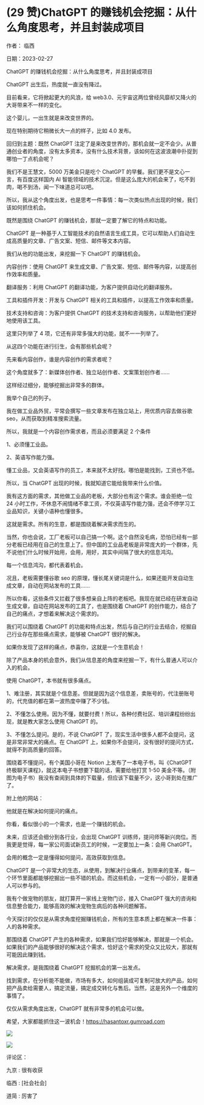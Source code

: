 
# (29 赞)ChatGPT 的赚钱机会挖掘：从什么角度思考，并且封装成项目

作者：  临西

日期：2023-02-27

ChatGPT 的赚钱机会挖掘：从什么角度思考，并且封装成项目

ChatGPT 出生后，热度就一直没有降过。

目前看来，它将掀起更大的风浪，给 web3.0、元宇宙这两位曾经风靡却又降火的大哥带来不一样的变化。

这个婴儿，一出生就是来改变世界的。

现在特别期待它稍微长大一点的样子，比如 4.0 发布。

回归到主题：既然 ChatGPT 注定了是来改变世界的，那机会就一定不会少。从普通创业者的角度，没有太多资本，没有什么技术背景，该如何在这波浪潮中扑捉到哪怕一丁点机会呢？

我们不是王慧文，5000 万美金只是吃个 ChatGPT 的早餐。我们更不是文心一言，有百度这样国内 AI 智能领域的技术沉淀。但是这么庞大的机会来了，吃不到肉，喝不到汤，闻一下味道总可以吧。

所以，我从这个角度出发，也是思考一件事情：每一次类似热点出现的时候，我们该如何抓住机会。

既然是围绕 ChatGPT 的赚钱机会，那就一定要了解它的特点和功能。

ChatGPT 是一种基于人工智能技术的自然语言生成工具，它可以帮助人们自动生成高质量的文章、广告文案、短信、邮件等文本内容。

我们从他的功能出发，来挖掘一下 ChatGPT 的赚钱机会。

 

 

内容创作：使用 ChatGPT 来生成文章、广告文案、短信、邮件等内容，以提高创作效率和质量。

翻译服务：利用 ChatGPT 的翻译功能，为客户提供自动化的翻译服务。

工具和插件开发：开发与 ChatGPT 相关的工具和插件，以提高工作效率和质量。

技术支持和咨询：为客户提供 ChatGPT 的技术支持和咨询服务，以帮助他们更好地使用该工具。

这里只列举了 4 项，它还有非常多强大的功能，就不一一列举了。

从这四个功能在进行衍生，会有那些机会呢？

先来看内容创作，谁是内容创作的需求者呢？

这个角度就多了：新媒体创作者、独立站创作者、文案策划创作者……

这样经过细分，能够挖掘出非常多的群体。

我举个自己的列子。

我在做工业品外贸，平常会撰写一些文章发布在独立站上，用优质内容去做谷歌 seo，从而获取到精准搜索流量。

所以，我就是一个内容创作需求者，而且必须要满足 2 个条件

1、必须懂工业品。

2、英语写作能力强。

懂工业品，又会英语写作的员工，本来就不太好找。哪怕是能找到，工资也不低。

所以，当 ChatGPT 出现的时候，我就知道它能给我带来什么价值。

我有这方面的需求，其他做工业品的老板，大部分也有这个需求。谁会拒绝一位 24 小时工作，不休息不闹情绪不拿工资，不仅英语写作能力强，还会不停学习工业品知识，关键小语种也懂很多。

这就是需求。所有的生意，都是围绕着解决需求而生的。

当然，你也会说，工厂老板可以自己搞一个啊。这个自然没毛病，恐怕已经有一部分老板已经用在自己的生意上了。但中国的工业品老板是非常庞大的一个群体，先不说他们什么时候开始用，会用，用好，其实中间隔了很大的信息鸿沟。

每一个信息鸿沟，都代表着机会。

 

 

况且，老板需要懂谷歌 seo 的原理，懂长尾关键词是什么，如果还能开发自动生成文章，自动在网站发布的工具……

所以你看，这些条件又拦截了很多想亲自上阵的老板吧。我现在就已经在研发自动生成文章，自动在网站发布的工具了，也是围绕着 ChatGPT 的创作能力，结合了自己的痛点，才想着来解决这个需求的。

我们可以围绕着 ChatGPT 的功能和特点出发，然后与自己的行业去结合，挖掘自己行业存在那些痛点需求，能够被 ChatGPT 很好的解决。

如果你发现了这样的痛点，恭喜你，这就是一个生意机会！

除了产品本身的机会意外，我们从信息差的角度来挖掘一下，有什么普通人可以介入的机会。

使用 ChatGPT，本书就有很多痛点。

1、难注册，其实就是个信息差。但就是因为这个信息差，卖账号的，代注册账号的，代充值的都在第一波热度中赚了不少钱。

2、不懂怎么使用。因为不懂，就要付费！所以，各种付费社区、培训课程纷纷出现，就是教大家怎么使用 ChatGPT 的。

3、不懂怎么提问。是的，不说 ChatGPT 了，现实生活中很多人都不会提问，这是非常非常大的痛点。在 ChatGPT 上，如果你不会提问，没有很好的提问方式，就得不到高质量的回答。

围绕着不懂提问，有个美国小哥在 Notion 上发布了一本电子书，叫《ChatGPT 终极聊天课程》，就这本电子书想要下载的话，需要给他打赏 1-50 美金不等。（附图为电子书）我没有查阅到具体的下载量，但应该下载量不少，这小哥到处在推广了。

附上他的网站：

他就是在解决如何提问的痛点。

你看，看似很小的一个需求，也是一个赚钱的机会。

未来，应该还会细分到各行业，会出现 ChatGPT 训练师，提问师等新兴岗位。而我更是觉得，每一家公司面试新员工的时候，一定要加上一条：会用 ChatGPT。

会用的概念一定是懂得如何提问，高效获取到信息。

 

 

ChatGPT 是一个非常大的生态，从使用，到解决行业痛点，到带来的变革，每一个环节里面都能够挖掘出一些不错的机会。而这些机会，一定有一小部分，是普通人可以参与的。

我有个做宠物的朋友，就打算开一家线上宠物门诊，接入 ChatGPT 强大的咨询和信息整合能力，能够高效的解决宠物生病后的各种问题解答。

今天探讨的仅仅是从需求角度挖掘赚钱机会，所有的生意本质上都在解决一件事：人的各种需求。

那围绕着 ChatGPT 产生的各种需求，如果我们恰好能够解决，那就是一个机会。如果我们的产品能够很好的解决这个需求，恰好这个需求的受众又比较大，那就有可能因此赚到钱。

解决需求，是我围绕着 ChatGPT 挖掘机会的第一出发点。

找到需求，在分析能不能做，市场有多大，如何组装成可复制可放大的产品，如何把产品卖给需要人，搞定流量，搞定成交转化与售后。当然，这是另外一个维度的事情了。

仅仅从需求角度出发，ChatGPT 就有非常多的机会可以做。

希望，大家都能抓住这一波机会！https://hasantoxr.gumroad.com

![](img/chongwu_1158.png)

 

 

![](img/chongwu_1163.png)

 

 

评论区：

九京 : 很有收获

临西 : [社会社会]

道简 : 厉害了
